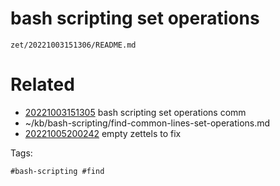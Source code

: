# bash scripting set operations

` zet/20221003151306/README.md `

# Related

- [20221003151305](/zet/20221003151305/README.md) bash scripting set operations comm
- ~/kb/bash-scripting/find-common-lines-set-operations.md
- [20221005200242](/zet/20221005200242/README.md) empty zettels to fix

Tags:

    #bash-scripting #find 
